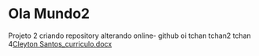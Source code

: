 # Ola Mundo2
 Projeto 2 criando repository
alterando online- github
oi
tchan
tchan2
tchan 4[Cleyton Santos_curriculo.docx](https://github.com/cleytonsiqueira/Ola-Mundo2/files/7928852/Cleyton.Santos_curriculo.docx)
